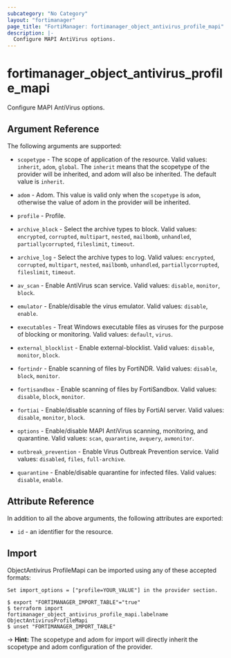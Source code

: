 ```yaml
---
subcategory: "No Category"
layout: "fortimanager"
page_title: "FortiManager: fortimanager_object_antivirus_profile_mapi"
description: |-
  Configure MAPI AntiVirus options.
---
```


# fortimanager_object_antivirus_profile_mapi
Configure MAPI AntiVirus options.

## Argument Reference


The following arguments are supported:

* `scopetype` - The scope of application of the resource. Valid values: `inherit`, `adom`, `global`. The `inherit` means that the scopetype of the provider will be inherited, and adom will also be inherited. The default value is `inherit`.
* `adom` - Adom. This value is valid only when the `scopetype` is `adom`, otherwise the value of adom in the provider will be inherited.
* `profile` - Profile.

* `archive_block` - Select the archive types to block. Valid values: `encrypted`, `corrupted`, `multipart`, `nested`, `mailbomb`, `unhandled`, `partiallycorrupted`, `fileslimit`, `timeout`.

* `archive_log` - Select the archive types to log. Valid values: `encrypted`, `corrupted`, `multipart`, `nested`, `mailbomb`, `unhandled`, `partiallycorrupted`, `fileslimit`, `timeout`.

* `av_scan` - Enable AntiVirus scan service. Valid values: `disable`, `monitor`, `block`.

* `emulator` - Enable/disable the virus emulator. Valid values: `disable`, `enable`.

* `executables` - Treat Windows executable files as viruses for the purpose of blocking or monitoring. Valid values: `default`, `virus`.

* `external_blocklist` - Enable external-blocklist. Valid values: `disable`, `monitor`, `block`.

* `fortindr` - Enable scanning of files by FortiNDR. Valid values: `disable`, `block`, `monitor`.

* `fortisandbox` - Enable scanning of files by FortiSandbox. Valid values: `disable`, `block`, `monitor`.

* `fortiai` - Enable/disable scanning of files by FortiAI server. Valid values: `disable`, `monitor`, `block`.

* `options` - Enable/disable MAPI AntiVirus scanning, monitoring, and quarantine. Valid values: `scan`, `quarantine`, `avquery`, `avmonitor`.

* `outbreak_prevention` - Enable Virus Outbreak Prevention service. Valid values: `disabled`, `files`, `full-archive`.

* `quarantine` - Enable/disable quarantine for infected files. Valid values: `disable`, `enable`.



## Attribute Reference

In addition to all the above arguments, the following attributes are exported:
* `id` - an identifier for the resource.

## Import

ObjectAntivirus ProfileMapi can be imported using any of these accepted formats:
```
Set import_options = ["profile=YOUR_VALUE"] in the provider section.

$ export "FORTIMANAGER_IMPORT_TABLE"="true"
$ terraform import fortimanager_object_antivirus_profile_mapi.labelname ObjectAntivirusProfileMapi
$ unset "FORTIMANAGER_IMPORT_TABLE"
```
-> **Hint:** The scopetype and adom for import will directly inherit the scopetype and adom configuration of the provider.
